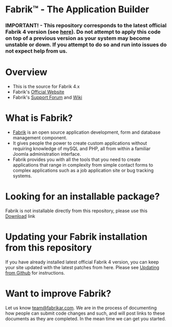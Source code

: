 Fabrik™ - The Application Builder
====================

### IMPORTANT! - This repository corresponds to the latest official Fabrik 4 version (see [here](https://fabrikar.com/fabrik-base-infos)). Do not attempt to apply this code on top of a previous version as your system may become unstable or down. If you attempt to do so and run into issues do not expect help from us.

Overview
====================
* This is the source for Fabrik 4.x
* Fabrik's [Official Website](https://www.fabrikar.com)
* Fabrik's [Support Forum](https://fabrikar.com/forums/index.php) and [Wiki](https://fabrikar.com/forums/index.php?wiki/index/)

What is Fabrik?
====================
* [Fabrik](https://fabrikar.com/what-is-fabrik) is an open source application development, form and database management component.
* It gives people the power to create custom applications without requiring knowledge of mySQL and PHP, all from within a familiar Joomla administration interface.
* Fabrik provides you with all the tools that you need to create applications that range in complexity from simple contact forms to complex applications such as a job application site or bug tracking systems.

Looking for an installable package?
====================
Fabrik is not installable directly from this repository, please use this [Download](https://fabrikar.com/download) link

Updating your Fabrik installation from this repository
====================
If you have already installed latest official Fabrik 4 version, you can keep your site updated with the latest patches from here. Please see [Updating from Github](https://fabrikar.com/forums/index.php?wiki/update-from-github/) for instructions.

Want to improve Fabrik?
====================
Let us know [team@fabrikar.com](mailto:team@fabrikar.com?subject=I%20want%20to%20help). We are in the process of documenting how people can submit code changes and such, and will post links to these documents as they are completed. In the mean time we can get you started.